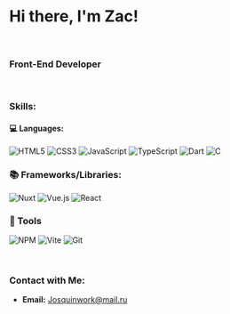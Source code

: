 # Hi there, I'm Zac!

<br>

### Front-End Developer

<br>

### Skills:

#### 💻 Languages:
![HTML5](https://img.shields.io/badge/html5-%23E34F26.svg?style=for-the-badge&logo=html5&logoColor=white)
![CSS3](https://img.shields.io/badge/css3-%231572B6.svg?style=for-the-badge&logo=css3&logoColor=white)
![JavaScript](https://img.shields.io/badge/javascript-%23323330.svg?style=for-the-badge&logo=javascript&logoColor=%23F7DF1E)
![TypeScript](https://img.shields.io/badge/typescript-%23007ACC.svg?style=for-the-badge&logo=typescript&logoColor=white)
![Dart](https://img.shields.io/badge/dart-%230175C2.svg?style=for-the-badge&logo=dart&logoColor=white)
![C](https://img.shields.io/badge/c-%23A8B9CC.svg?style=for-the-badge&logo=c&logoColor=black)


### 📚 Frameworks/Libraries:
![Nuxt](https://img.shields.io/badge/nuxt-%2300C58E.svg?style=for-the-badge&logo=nuxtdotjs&logoColor=white)
![Vue.js](https://img.shields.io/badge/vue.js-%234FC08D.svg?style=for-the-badge&logo=vuedotjs&logoColor=white)
![React](https://img.shields.io/badge/react-%2361DAFB.svg?style=for-the-badge&logo=react&logoColor=black)

### 🔧 Tools
![NPM](https://img.shields.io/badge/npm-%23CB3837.svg?style=for-the-badge&logo=npm&logoColor=white)
![Vite](https://img.shields.io/badge/vite-%234FC08D.svg?style=for-the-badge&logo=vite&logoColor=white)
![Git](https://img.shields.io/badge/git-%23F05032.svg?style=for-the-badge&logo=git&logoColor=white)

<br>

### Contact with Me:
- **Email:** Josquinwork@mail.ru

<!--
**Josquin2/Josquin2** is a ✨ _special_ ✨ repository because its `README.md` (this file) appears on your GitHub profile.

Here are some ideas to get you started:

- 🔭 I’m currently working on ...
- 🌱 I’m currently learning ...
- 👯 I’m looking to collaborate on ...
- 🤔 I’m looking for help with ...
- 💬 Ask me about ...
- 📫 How to reach me: ...
- 😄 Pronouns: ...
- ⚡ Fun fact: ...
-->
